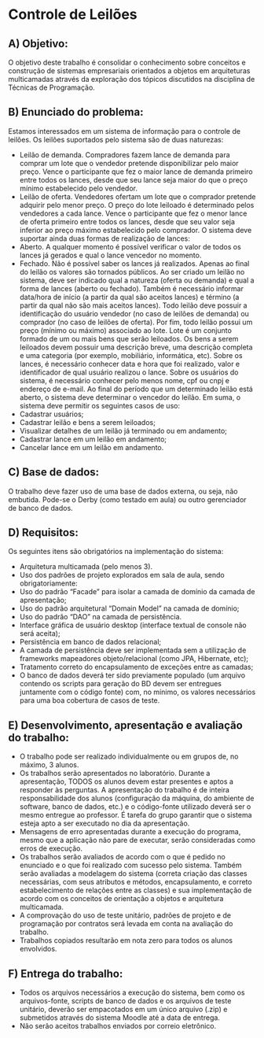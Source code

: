 # Controle de Leilões

## A) Objetivo:
O objetivo deste trabalho é consolidar o conhecimento sobre conceitos e construção de sistemas empresariais
orientados a objetos em arquiteturas multicamadas através da exploração dos tópicos discutidos na disciplina de
Técnicas de Programação.

## B) Enunciado do problema:
Estamos interessados em um sistema de informação para o controle de leilões.
Os leilões suportados pelo sistema são de duas naturezas:
* Leilão de demanda. Compradores fazem lance de demanda para comprar um lote que o vendedor pretende
disponibilizar pelo maior preço. Vence o participante que fez o maior lance de demanda primeiro entre todos
os lances, desde que seu lance seja maior do que o preço mínimo estabelecido pelo vendedor.
* Leilão de oferta. Vendedores ofertam um lote que o comprador pretende adquirir pelo menor preço. O preço
do lote leiloado é determinado pelos vendedores a cada lance. Vence o participante que fez o menor lance
de oferta primeiro entre todos os lances, desde que seu valor seja inferior ao preço máximo estabelecido pelo
comprador.
O sistema deve suportar ainda duas formas de realização de lances:
* Aberto. A qualquer momento é possível verificar o valor de todos os lances já gerados e qual o lance vencedor
no momento.
* Fechado. Não é possível saber os lances já realizados. Apenas ao final do leilão os valores são tornados
públicos.
Ao ser criado um leilão no sistema, deve ser indicado qual a natureza (oferta ou demanda) e qual a forma de
lances (aberto ou fechado). Também é necessário informar data/hora de início (a partir da qual são aceitos lances) e
término (a partir da qual não são mais aceitos lances). Todo leilão deve possuir a identificação do usuário vendedor
(no caso de leilões de demanda) ou comprador (no caso de leilões de oferta). Por fim, todo leilão possui um preço
(mínimo ou máximo) associado ao lote.
Lote é um conjunto formado de um ou mais bens que serão leiloados. Os bens a serem leiloados devem
possuir uma descrição breve, uma descrição completa e uma categoria (por exemplo, mobiliário, informática, etc).
Sobre os lances, é necessário conhecer data e hora que foi realizado, valor e identificador de qual usuário
realizou o lance.
Sobre os usuários do sistema, é necessário conhecer pelo menos nome, cpf ou cnpj e endereço de e-mail.
Ao final do período que um determinado leilão está aberto, o sistema deve determinar o vencedor do leilão.
Em suma, o sistema deve permitir os seguintes casos de uso:
* Cadastrar usuários;
* Cadastrar leilão e bens a serem leiloados;
* Visualizar detalhes de um leilão já terminado ou em andamento;
* Cadastrar lance em um leilão em andamento;
* Cancelar lance em um leilão em andamento.

## C) Base de dados:
O trabalho deve fazer uso de uma base de dados externa, ou seja, não embutida. Pode-se o Derby (como
testado em aula) ou outro gerenciador de banco de dados.

## D) Requisitos:
Os seguintes itens são obrigatórios na implementação do sistema:
* Arquitetura multicamada (pelo menos 3).
* Uso dos padrões de projeto explorados em sala de aula, sendo obrigatoriamente:
* Uso do padrão “Facade” para isolar a camada de domínio da camada de apresentação;
* Uso do padrão arquitetural “Domain Model” na camada de domínio;
* Uso do padrão “DAO” na camada de persistência.
* Interface gráfica de usuário desktop (interface textual de console não será aceita);
* Persistência em banco de dados relacional;
* A camada de persistência deve ser implementada sem a utilização de frameworks mapeadores
objeto/relacional (como JPA, Hibernate, etc);
* Tratamento correto do encapsulamento de exceções entre as camadas;
* O banco de dados deverá ter sido previamente populado (um arquivo contendo os scripts para geração
do BD devem ser entregues juntamente com o código fonte) com, no mínimo, os valores necessários para
uma boa cobertura de casos de teste.

## E) Desenvolvimento, apresentação e avaliação do trabalho:
* O trabalho pode ser realizado individualmente ou em grupos de, no máximo, 3 alunos.
* Os trabalhos serão apresentados no laboratório. Durante a apresentação, TODOS os alunos devem estar
presentes e aptos a responder às perguntas. A apresentação do trabalho é de inteira responsabilidade
dos alunos (configuração da máquina, do ambiente de software, banco de dados, etc.) e o código-fonte
utilizado deverá ser o mesmo entregue ao professor. É tarefa do grupo garantir que o sistema esteja apto
a ser executado no dia da apresentação.
* Mensagens de erro apresentadas durante a execução do programa, mesmo que a aplicação não pare de
executar, serão consideradas como erros de execução.
* Os trabalhos serão avaliados de acordo com o que é pedido no enunciado e o que foi realizado com
sucesso pelo sistema. Também serão avaliadas a modelagem do sistema (correta criação das classes
necessárias, com seus atributos e métodos, encapsulamento, e correto estabelecimento de relações entre
as classes) e sua implementação de acordo com os conceitos de orientação a objetos e arquitetura
multicamada.
* A comprovação do uso de teste unitário, padrões de projeto e de programação por contratos será levada
em conta na avaliação do trabalho.
* Trabalhos copiados resultarão em nota zero para todos os alunos envolvidos.

## F) Entrega do trabalho:
* Todos os arquivos necessários a execução do sistema, bem como os arquivos-fonte, scripts de banco de
dados e os arquivos de teste unitário, deverão ser empacotados em um único arquivo (.zip) e submetidos
através do sistema Moodle até a data de entrega.
* Não serão aceitos trabalhos enviados por correio eletrônico.
